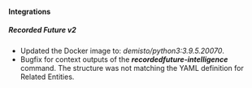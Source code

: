#### Integrations
##### Recorded Future v2
- Updated the Docker image to: *demisto/python3:3.9.5.20070*.
- Bugfix for context outputs of the ***recordedfuture-intelligence*** command. The structure was not matching the YAML definition for Related Entities.
